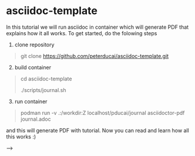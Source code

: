 # asciidoc-template

In this tutorial we will run asciidoc in container which will generate PDF that explains how it all works. To get started, do the folowing steps

1. clone repository

> git clone https://github.com/peterducai/asciidoc-template.git

2. build container

> cd asciidoc-template
> 
> ./scripts/journal.sh

3. run container

> podman run -v .:/workdir:Z localhost/pducai/journal asciidoctor-pdf journal.adoc

and this will generate PDF with tutorial. Now you can read and learn how all this works :)


<!-- 
liberation-mono
liberation-narrow
liberation-sans
liberation-serif


/usr/share/fonts/liberation-serif/




<!-- podman run -v .:/workdir:Z localhost/pducai/journal asciidoctor-pdf journal.adoc

podman run --security-opt label=disable -v .:/workdir localhost/pducai/journal ls /workdir

> chcon -R system_u:object_r:container_file_t:s0 /tmp/pavucontrol-container/

> chcon -Rt svirt_sandbox_file_t /var/data --> -->
